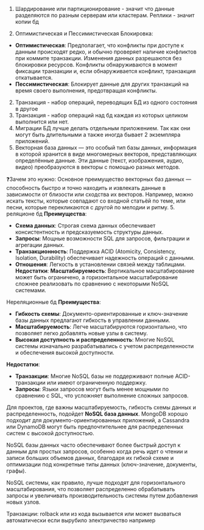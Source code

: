 1. Шардирование или партиционирование - значит что данные разделяются по разным серверам или кластерам.
Реплики - значит копии бд

2. Оптимистическая и Пессимистическая Блокировка:
- **Оптимистическая**: Предполагает, что конфликты при доступе к данным происходят редко, и обычно проверяет наличие конфликтов при коммите транзакции. Изменения данных разрешаются без блокировки ресурсов. Конфликты обнаруживаются в момент фиксации транзакции и, если обнаруживается конфликт, транзакция откатывается.
- **Пессимистическая**: Блокирует данные для других транзакций на время своего выполнения, предотвращая конфликты.


2. Транзакция - набор операций, переводящих БД из одного состояния в другое
3. Транзакция - набор операций над бд каждая из которых целиком выполнится или нет.
4. Миграции БД лучше делать отдельным приложением. Так как они могут быть длительными а также иногда бывает 2 экземпляра приложений.
5. Векторная база данных — это особый тип базы данных, информация в которой хранится в виде многомерных векторов, представляющих определённые данные. Эти данные (текст, изображения, аудио, видео) преобразуются в векторы с помощью разных методов. 

❓Зачем это нужно:
Основное преимущество векторных баз данных — способность быстро и точно находить и извлекать данные в зависимости от близости или сходства их векторов. Например, можно искать тексты, которые совпадают со входной статьёй по теме, или песни, которые перекликаются с другой по мелодии и ритму.
5. реляционе бд
**Преимущества**:
- **Схема данных**: Строгая схема данных обеспечивает консистентность и предсказуемость структуры данных.
- **Запросы**: Мощные возможности SQL для запросов, фильтрации и агрегации данных.
- **Транзакционность**: Поддержка ACID (Atomicity, Consistency, Isolation, Durability) обеспечивает надежность операций с данными.
- **Отношения**: Легкость в установлении связей между таблицами.
**Недостатки**:
**Масштабируемость**: Вертикальное масштабирование может быть ограничено, а горизонтальное масштабирование сложнее реализовать по сравнению с некоторыми NoSQL системами.

Нереляционные бд
**Преимущества**:

- **Гибкость схемы**: Документо-ориентированные и ключ-значение базы данных предлагают гибкость в управлении данными.
- **Масштабируемость**: Легче масштабируются горизонтально, что позволяет легко добавлять новые узлы в систему.
- **Высокая доступность и распределенность**: Многие NoSQL системы изначально разрабатывались с учетом распределенности и обеспечения высокой доступности.

**Недостатки**:

- **Транзакции**: Многие NoSQL базы не поддерживают полные ACID-транзакции или имеют ограниченную поддержку.
- **Запросы**: Языки запросов могут быть менее мощными по сравнению с SQL, что усложняет выполнение сложных запросов.

Для проектов, где важны масштабируемость, гибкость схемы данных и распределенность, подойдет **NoSQL база данных**. MongoDB хорошо подходит для документо-ориентированных приложений, а Cassandra или DynamoDB могут быть предпочтительнее для распределенных систем с высокой доступностью.

NoSQL базы данных часто обеспечивают более быстрый доступ к данным для простых запросов, особенно когда речь идет о чтении и записи больших объемов данных, благодаря их гибкой схеме и оптимизации под конкретные типы данных (ключ-значение, документы, графы).

NoSQL системы, как правило, лучше подходят для горизонтального масштабирования, что позволяет распределенно обрабатывать запросы и увеличивать производительность системы путем добавления новых узлов.

Транзакции: rolback или из кода вызывается или может вызваться автоматически если вырубило электричество например